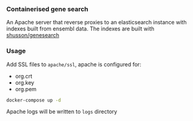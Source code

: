 ### Containerised gene search

An Apache server that reverse proxies to an elasticsearch instance
with indexes built from ensembl data. The indexes are built with [shusson/genesearch](https://github.com/shusson/genesearch)


### Usage

Add SSL files to `apache/ssl`, apache is configured for:
  - org.crt
  - org.key
  - org.pem

```bash
docker-compose up -d
```

Apache logs will be written to `logs` directory
